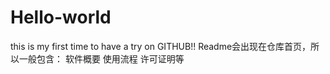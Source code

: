 # Hello-world
this is my first time to have a try on GITHUB!!
Readme会出现在仓库首页，所以一般包含：
软件概要
使用流程
许可证明等
